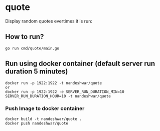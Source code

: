 # quote
Display random quotes evertimes it is run:

## How to run? 
```
go run cmd/quote/main.go
```

## Run using docker container (default server run duration 5 minutes)
```
docker run -p 1922:1922 -t nandeshwar/quote
or
docker run -p 1922:1922 -e SERVER_RUN_DURATION_MIN=10 SERVER_RUN_DURATION_HOUR=10 -t nandeshwar/quote
```

### Push Image to docker container
```
docker build -t nandeshwar/quote .
docker push nandeshwar/quote
```

